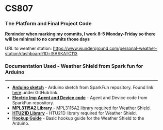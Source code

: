 # CS807
### The Platform and Final Project Code
**Reminder when marking my commits, I work 8-5 Monday-Friday so there will be minimal to no commits those days**

URL to weather station: https://www.wunderground.com/personal-weather-station/dashboard?ID=ISASKATC113


### Documentation Used - Weather Shield from Spark fun for Arduino
----
* **[Arduino sketch](https://github.com/sparkfun/Weather_Shield/blob/master/firmware/Weather_Shield/Weather_Shield.ino)** - Arduino sketch from SparkFun repository. Found link [here](https://www.sparkfun.com/products/12081) under GitHub link.
* **[Electric Imp Agent and Device code](https://github.com/sparkfun/Wimp_Weather_Station)** - Agent and Device code from SparkFun repository.
* **[MPL3115A2 Library](https://github.com/sparkfun/SparkFun_MPL3115A2_Breakout_Arduino_Library)** - MPL3115A2 library required for Weather Shield. 
* **[HTU21D Library](https://github.com/sparkfun/SparkFun_HTU21D_Breakout_Arduino_Library)** - HTU21D library required for Weather Shield. 
* **[Hookup Guide](https://learn.sparkfun.com/tutorials/weather-shield-hookup-guide)** - Basic hookup guide for the Weather Shield to the Arduino.